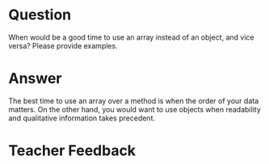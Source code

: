 # Question
When would be a good time to use an array instead of an object, and vice versa? Please provide examples.

# Answer
The best time to use an array over a method is when the order of your data matters. On the other hand, you would want  to use objects when readability and qualitative information takes precedent.

# Teacher Feedback